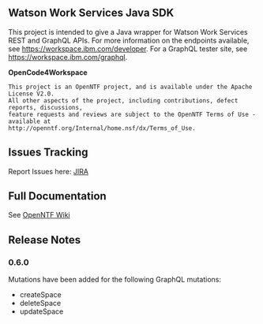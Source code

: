 ## Watson Work Services Java SDK

This project is intended to give a Java wrapper for Watson Work Services REST and GraphQL APIs. For more information on the endpoints available, see https://workspace.ibm.com/developer. For a GraphQL tester site, see https://workspace.ibm.com/graphql.

**OpenCode4Workspace**

    This project is an OpenNTF project, and is available under the Apache License V2.0.  
    All other aspects of the project, including contributions, defect reports, discussions, 
    feature requests and reviews are subject to the OpenNTF Terms of Use - available at 
    http://openntf.org/Internal/home.nsf/dx/Terms_of_Use.

## Issues Tracking ##
Report Issues here: [JIRA](https://jira.openntf.org/secure/RapidBoard.jspa?rapidView=22&projectKey=WWAPI&view=planning.nodetail "Report Issues") 

## Full Documentation ##
See [OpenNTF Wiki](https://wiki.openntf.org/display/WWSJava/)

## Release Notes ##
### 0.6.0 ###
Mutations have been added for the following GraphQL mutations:
- createSpace
- deleteSpace
- updateSpace